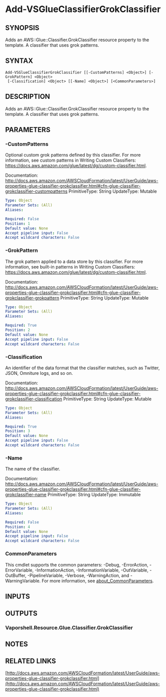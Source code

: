 # Add-VSGlueClassifierGrokClassifier

## SYNOPSIS
Adds an AWS::Glue::Classifier.GrokClassifier resource property to the template.
A classifier that uses grok patterns.

## SYNTAX

```
Add-VSGlueClassifierGrokClassifier [[-CustomPatterns] <Object>] [-GrokPattern] <Object>
 [-Classification] <Object> [[-Name] <Object>] [<CommonParameters>]
```

## DESCRIPTION
Adds an AWS::Glue::Classifier.GrokClassifier resource property to the template.
A classifier that uses grok patterns.

## PARAMETERS

### -CustomPatterns
Optional custom grok patterns defined by this classifier.
For more information, see custom patterns in Writing Custom Classifiers: https://docs.aws.amazon.com/glue/latest/dg/custom-classifier.html.

Documentation: http://docs.aws.amazon.com/AWSCloudFormation/latest/UserGuide/aws-properties-glue-classifier-grokclassifier.html#cfn-glue-classifier-grokclassifier-custompatterns
PrimitiveType: String
UpdateType: Mutable

```yaml
Type: Object
Parameter Sets: (All)
Aliases:

Required: False
Position: 1
Default value: None
Accept pipeline input: False
Accept wildcard characters: False
```

### -GrokPattern
The grok pattern applied to a data store by this classifier.
For more information, see built-in patterns in Writing Custom Classifiers: https://docs.aws.amazon.com/glue/latest/dg/custom-classifier.html.

Documentation: http://docs.aws.amazon.com/AWSCloudFormation/latest/UserGuide/aws-properties-glue-classifier-grokclassifier.html#cfn-glue-classifier-grokclassifier-grokpattern
PrimitiveType: String
UpdateType: Mutable

```yaml
Type: Object
Parameter Sets: (All)
Aliases:

Required: True
Position: 2
Default value: None
Accept pipeline input: False
Accept wildcard characters: False
```

### -Classification
An identifier of the data format that the classifier matches, such as Twitter, JSON, Omniture logs, and so on.

Documentation: http://docs.aws.amazon.com/AWSCloudFormation/latest/UserGuide/aws-properties-glue-classifier-grokclassifier.html#cfn-glue-classifier-grokclassifier-classification
PrimitiveType: String
UpdateType: Mutable

```yaml
Type: Object
Parameter Sets: (All)
Aliases:

Required: True
Position: 3
Default value: None
Accept pipeline input: False
Accept wildcard characters: False
```

### -Name
The name of the classifier.

Documentation: http://docs.aws.amazon.com/AWSCloudFormation/latest/UserGuide/aws-properties-glue-classifier-grokclassifier.html#cfn-glue-classifier-grokclassifier-name
PrimitiveType: String
UpdateType: Immutable

```yaml
Type: Object
Parameter Sets: (All)
Aliases:

Required: False
Position: 4
Default value: None
Accept pipeline input: False
Accept wildcard characters: False
```

### CommonParameters
This cmdlet supports the common parameters: -Debug, -ErrorAction, -ErrorVariable, -InformationAction, -InformationVariable, -OutVariable, -OutBuffer, -PipelineVariable, -Verbose, -WarningAction, and -WarningVariable. For more information, see [about_CommonParameters](http://go.microsoft.com/fwlink/?LinkID=113216).

## INPUTS

## OUTPUTS

### Vaporshell.Resource.Glue.Classifier.GrokClassifier
## NOTES

## RELATED LINKS

[http://docs.aws.amazon.com/AWSCloudFormation/latest/UserGuide/aws-properties-glue-classifier-grokclassifier.html](http://docs.aws.amazon.com/AWSCloudFormation/latest/UserGuide/aws-properties-glue-classifier-grokclassifier.html)

